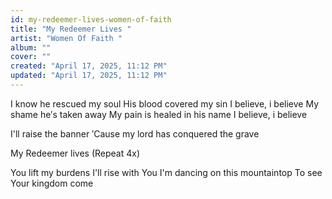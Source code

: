 ```yaml
---
id: my-redeemer-lives-women-of-faith
title: "My Redeemer Lives "
artist: "Women Of Faith "
album: ""
cover: ""
created: "April 17, 2025, 11:12 PM"
updated: "April 17, 2025, 11:12 PM"
---
```


I know he rescued my soul
His blood covered my sin
I believe, i believe
My shame he′s taken away
My pain is healed in his name
I believe, i believe

I'll raise the banner
′Cause my lord has conquered the grave

My Redeemer lives (Repeat 4x) 

You lift my burdens
I'll rise with You
I'm dancing on this mountaintop
To see Your kingdom come